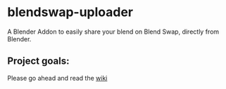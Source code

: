 blendswap-uploader
==================

A Blender Addon to easily share your blend on Blend Swap, directly from Blender.

## Project goals:

Please go ahead and read the [wiki](https://github.com/Blendswap/blendswap-uploader/wiki)
